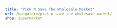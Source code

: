 ```yaml
---
title: "Pick N Save The Wholesale Market"
url: /bangalore/pick-n-save-the-wholesale-market/
shop: supermarket
---
```

